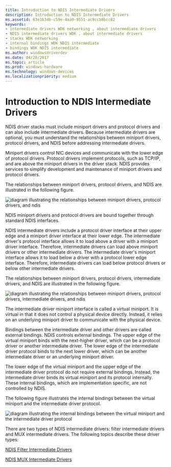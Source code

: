 ```yaml
---
title: Introduction to NDIS Intermediate Drivers
description: Introduction to NDIS Intermediate Drivers
ms.assetid: 63e1b34b-c59e-4aa9-9551-ac9ccb8bcc82
keywords:
- intermediate drivers WDK networking , about intermediate drivers
- NDIS intermediate drivers WDK , about intermediate drivers
- stacks WDK networking
- internal bindings WDK NDIS intermediate
- bindings WDK NDIS intermediate
ms.author: windowsdriverdev
ms.date: 04/20/2017
ms.topic: article
ms.prod: windows-hardware
ms.technology: windows-devices
ms.localizationpriority: medium
---
```


# Introduction to NDIS Intermediate Drivers





NDIS driver stacks must include miniport drivers and protocol drivers and can also include intermediate drivers. Because intermediate drivers are optional, you must understand the relationships between miniport drivers, protocol drivers, and NDIS before addressing intermediate drivers.

Miniport drivers control NIC devices and communicate with the lower edge of protocol drivers. Protocol drivers implement protocols, such as TCP/IP, and are above the miniport drivers in the driver stack. NDIS provides services to simplify development and maintenance of miniport drivers and protocol drivers.

The relationships between miniport drivers, protocol drivers, and NDIS are illustrated in the following figure.

![diagram illustrating the relationships between miniport drivers, protocol drivers, and ndis ](images/ndisdrvr.png)

NDIS miniport drivers and protocol drivers are bound together through standard NDIS interfaces.

NDIS intermediate drivers include a protocol driver interface at their upper edge and a miniport driver interface at their lower edge. The intermediate driver's protocol interface allows it to load above a driver with a miniport driver interface. Therefore, intermediate drivers can load above miniport drivers or other intermediate drivers. The intermediate driver's miniport interface allows it to load below a driver with a protocol lower edge interface. Therefore, intermediate drivers can load below protocol drivers or below other intermediate drivers.

The relationships between miniport drivers, protocol drivers, intermediate drivers, and NDIS are illustrated in the following figure.

![diagram illustrating the relationships between miniport drivers, protocol drivers, intermediate drivers, and ndis ](images/intdriver.png)

The intermediate driver miniport interface is called a virtual miniport. It is virtual in that it does not control a physical device directly. Instead, it relies on an underlying miniport driver to communicate with the physical device.

Bindings between the intermediate driver and other drivers are called external bindings. NDIS controls external bindings. The upper edge of the virtual miniport binds with the next-higher driver, which can be a protocol driver or another intermediate driver. The lower edge of the intermediate driver protocol binds to the next lower driver, which can be another intermediate driver or an underlying miniport driver.

The lower edge of the virtual miniport and the upper edge of the intermediate driver protocol do not require external bindings. Instead, the intermediate driver binds its virtual miniport and its protocol internally. These internal bindings, which are implementation specific, are not controlled by NDIS.

The following figure illustrates the internal bindings between the virtual miniport and the intermediate driver protocol.

![diagram illustrating the internal bindings between the virtual miniport and the intermediate driver protocol](images/intbindings.png)

There are two types of NDIS intermediate drivers: filter intermediate drivers and MUX intermediate drivers. The following topics describe these driver types:

[NDIS Filter Intermediate Drivers](ndis-filter-intermediate-drivers.md)

[NDIS MUX Intermediate Drivers](ndis-mux-intermediate-drivers.md)

 

 





